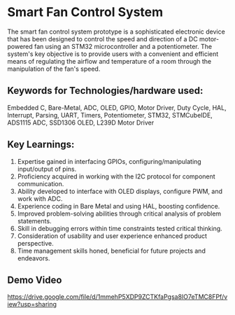 # Smart Fan Control System
The smart fan control system prototype is a sophisticated electronic device that has been designed to control the speed and direction of a DC motor-powered fan using an STM32 microcontroller and a potentiometer. The system's key objective is to provide users with a convenient and efficient means of regulating the airflow and temperature of a room through the manipulation of the fan's speed.

## Keywords for Technologies/hardware used:
Embedded C, Bare-Metal, ADC, OLED, GPIO, Motor Driver, Duty Cycle, HAL, Interrupt, Parsing, UART, Timers, Potentiometer, STM32, STMCubeIDE, ADS1115 ADC, SSD1306 OLED, L239D Motor Driver

## Key Learnings:
1) Expertise gained in interfacing GPIOs, configuring/manipulating input/output of pins.
2) Proficiency acquired in working with the I2C protocol for component communication.
3) Ability developed to interface with OLED displays, configure PWM, and work with ADC.
4) Experience coding in Bare Metal and using HAL, boosting confidence.
5) Improved problem-solving abilities through critical analysis of problem statements.
6) Skill in debugging errors within time constraints tested critical thinking.
7) Consideration of usability and user experience enhanced product perspective.
8) Time management skills honed, beneficial for future projects and endeavors.

## Demo Video
https://drive.google.com/file/d/1mmehP5XDP9ZCTKfaPgsa8IO7eTMC8FPf/view?usp=sharing
